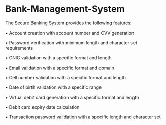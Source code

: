 # Bank-Management-System

The Secure Banking System provides the following features:

• Account creation with account number and CVV generation

• Password verification with minimum length and character set requirements

• CNIC validation with a specific format and length

• Email validation with a specific format and domain

• Cell number validation with a specific format and length

• Date of birth validation with a specific range

• Virtual debit card generation with a specific format and length

• Debit card expiry date calculation

• Transaction password validation with a specific length and character set
